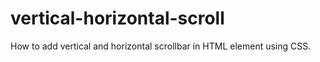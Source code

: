# vertical-horizontal-scroll
How to add vertical and horizontal scrollbar in HTML element using CSS.
